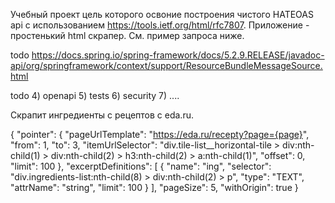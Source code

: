 Учебный проект цель которого освоние построения чистого HATEOAS api с использованием https://tools.ietf.org/html/rfc7807.
Приложение - простенький html скрапер.
См. пример запроса ниже.

todo https://docs.spring.io/spring-framework/docs/5.2.9.RELEASE/javadoc-api/org/springframework/context/support/ResourceBundleMessageSource.html

todo
4) openapi
5) tests
6) security
7) ....


Скрапит ингредиенты с рецептов с eda.ru.

{
  "pointer": {
    "pageUrlTemplate": "https://eda.ru/recepty?page={page}",
    "from": 1,
    "to": 3,
    "itemUrlSelector": "div.tile-list__horizontal-tile > div:nth-child(1) > div:nth-child(2) > h3:nth-child(2) > a:nth-child(1)",
    "offset": 0,
    "limit": 100
  },
  "excerptDefinitions": [
    {
      "name": "ing",
      "selector": "div.ingredients-list:nth-child(8) > div:nth-child(2) > p",
      "type": "TEXT",
      "attrName": "string",
      "limit": 100
    }
  ],
  "pageSize": 5,
  "withOrigin": true
}